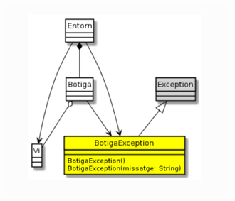 ![](https://github.com/DamianPyCoder/Java__TEACHING_in_Youtube/blob/main/UML_exercices/5-9white.png)
